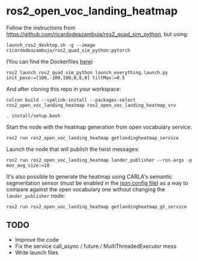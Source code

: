 # ros2_open_voc_landing_heatmap

Follow the instructions from https://github.com/ricardodeazambuja/ros2_quad_sim_python, but using:
```
launch_ros2_desktop.sh -g --image ricardodeazambuja/ros2_quad_sim_python:pytorch
```
(You can find the Dockerfiles [here](https://github.com/ricardodeazambuja/ros2_quad_sim_python/tree/main/docker))
```
ros2 launch ros2_quad_sim_python launch_everything.launch.py init_pose:=[100,-100,100,0,0,0] tiltMax:=0.5
```

And after cloning this repo in your workspace:
```
colcon build --symlink-install --packages-select ros2_open_voc_landing_heatmap ros2_open_voc_landing_heatmap_srv
```

```
. install/setup.bash
```

Start the node with the heatmap generation from open vocabulary service:
```
ros2 run ros2_open_voc_landing_heatmap getlandingheatmap_service
```

Launch the node that will publish the twist messages:
```
ros2 run ros2_open_voc_landing_heatmap lander_publisher --ros-args -p mov_avg_size:=10
```

It's also possible to generate the heatmap using CARLA's semantic segmentation sensor (must be enabled in the [json config file](https://github.com/ricardodeazambuja/ros2_quad_sim_python/blob/24747bb8c7d0cb3f35087b4154da1cfbec49527a/src/ros2_quad_sim_python/cfg/flying_sensor_full.json)) as a way to compare against the open vocabulary one without changing the `lander_publisher` node:
```
ros2 run ros2_open_voc_landing_heatmap getlandingheatmap_gt_service
```


## TODO
* Improve the code
* Fix the service call_async / future / MultiThreadedExecutor mess
* Write launch files